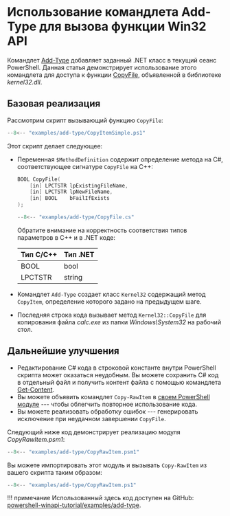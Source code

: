 # Использование командлета Add-Type для вызова функции Win32 API

Командлет [Add-Type](https://docs.microsoft.com/ru-ru/powershell/module/microsoft.powershell.utility/add-type) добавляет заданный .NET класс в текущий сеанс PowerShell. Данная статья демонстрирует использование этого командлета для доступа к функции [CopyFile](https://docs.microsoft.com/en-us/windows/win32/api/winbase/nf-winbase-copyfile), объявленной в библиотеке  _kernel32.dll_.

## Базовая реализация

Рассмотрим скрипт вызывающий функцию `CopyFile`:

```ps1 title="PowerShell"
--8<-- "examples/add-type/CopyItemSimple.ps1"
```

Этот скрипт делает следующее:

* Переменная `$MethodDefinition` содержит определение метода на C#, соответствующее сигнатуре `CopyFile` на C++:

    ```cpp  title="C++"
    BOOL CopyFile(
        [in] LPCTSTR lpExistingFileName,
        [in] LPCTSTR lpNewFileName,
        [in] BOOL    bFailIfExists
    );
    ```
    ```cs title="C#"
    --8<-- "examples/add-type/CopyFile.cs"
    ```

    Обратите внимание на корректность соответствия типов параметров в С++ и в .NET коде:

    | Тип C/C++  | Тип .NET  |
    |------------|-----------|
    | BOOL       | bool      |
    | LPCTSTR    | string    |

* Командлет `Add-Type` создает класс `Kernel32` содержащий метод `CopyItem`, определение которого задано на предыдущем шаге.

* Последняя строка кода вызывает метод `Kernel32::CopyFile` для копирования файла _calc.exe_ из папки _Windows\System32_ на рабочий стол.

## Дальнейшие улучшения

* Редактирование C# кода в строковой константе внутри PowerShell скрипта может оказаться неудобным. Вы можете сохранить C# код в отдельный файл и получить контент файла с помощью командлета [Get-Content](https://docs.microsoft.com/ru-ru/powershell/module/microsoft.powershell.management/get-content).
* Вы можете объявить командлет `Copy-RawItem` в [своем PowerShell модуле](https://docs.microsoft.com/en-us/powershell/scripting/developer/module/how-to-write-a-powershell-script-module) --- чтобы облегчить повторное использование кода.
* Вы можете реализовать обработку ошибок --- генерировать исключение при неудачном завершении `CopyFile`.

Следующий ниже код демонстрирует реализацию модуля _CopyRawItem.psm1_:

```psm1 title="Модуль PowerShell"
--8<-- "examples/add-type/CopyRawItem.psm1"
```

Вы можете импортировать этот модуль и вызывать `Copy-RawItem` из вашего скрипта таким образом:

```ps1 title="PowerShell"
--8<-- "examples/add-type/CopyRawItem.ps1"
```

!!! примечание
    Использованный здесь код доступен на GitHub: [powershell-winapi-tutorial/examples/add-type](https://github.com/konstantinbelyakov/powershell-winapi-tutorial/tree/main/examples/add-type).
